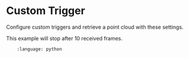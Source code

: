 # Custom Trigger

Configure custom triggers and retrieve a point cloud with these settings.

This example will stop after 10 received frames.

```.. literalinclude:: custom_trigger.py
    :language: python
```

